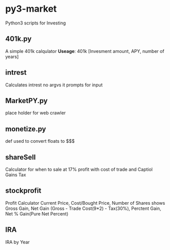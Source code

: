 # py3-market
Python3 scripts for Investing



## 401k.py
A simple 401k calqulator
**Useage**: 401k [Invesment amount, APY, number of years]
## intrest
Calculates intrest
no argvs it prompts for input
## MarketPY.py
place holder for web crawler
## monetize.py
def used to convert floats to $$$
## shareSell
Calculator for when to sale at 17% profit 
with cost of trade and Captiol Gains Tax
## stockprofit
Profit Calculator
Current Price, Cost/Bought Price, Number of Shares
shows Gross Gain, Net Gain (Gross - Trade Cost(9\*2) - Tax(30%), Perctent Gain, Net % Gain(Pure Net Percent)
## IRA
IRA by Year
